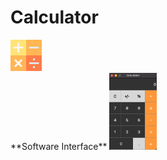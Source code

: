 # Calculator
<img src="https://github.com/JW5123/QT_project/blob/main/Calculator/IMG/calculator.png" width="10%">
<br>
**Software Interface**
<img src="https://github.com/JW5123/QT_project/blob/main/Calculator/IMG/Cal.png" width="15%">
